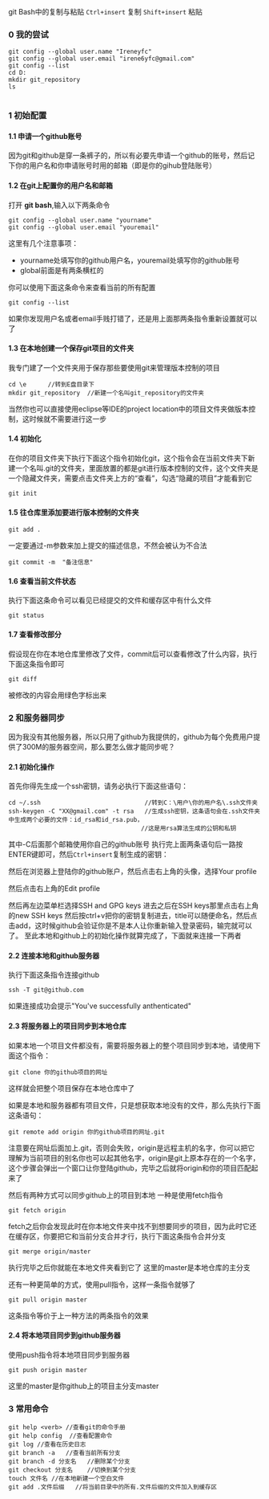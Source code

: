 git Bash中的复制与粘贴
`Ctrl+insert`  复制
`Shift+insert` 粘贴
### 0 我的尝试
```
git config --global user.name "Ireneyfc"
git config --global user.email "irene6yfc@gmail.com"
git config --list
cd D:
mkdir git_repository
ls


```
### 1 初始配置
#### 1.1 申请一个github账号
因为git和github是穿一条裤子的，所以有必要先申请一个github的账号，然后记下你的用户名和你申请账号时用的邮箱（即是你的gihub登陆账号）
#### 1.2 在git上配置你的用户名和邮箱
打开 **git bash**,输入以下两条命令

```
git config --global user.name "yourname"
git config --global user.email "youremail"
```
这里有几个注意事项：
- yourname处填写你的github用户名，youremail处填写你的github账号
- global前面是有两条横杠的


你可以使用下面这条命令来查看当前的所有配置

```
git config --list
```
如果你发现用户名或者email手贱打错了，还是用上面那两条指令重新设置就可以了

#### 1.3 在本地创建一个保存git项目的文件夹
我专门建了一个文件夹用于保存那些要使用git来管理版本控制的项目
```
cd \e      //转到E盘目录下
mkdir git_repository  //新建一个名叫git_repository的文件夹
```

当然你也可以直接使用eclipse等IDE的project location中的项目文件夹做版本控制，这时候就不需要进行这一步

#### 1.4 初始化
在你的项目文件夹下执行下面这个指令初始化git，这个指令会在当前文件夹下新建一个名叫.git的文件夹，里面放置的都是git进行版本控制的文件，这个文件夹是一个隐藏文件夹，需要点击文件夹上方的“查看”，勾选“隐藏的项目”才能看到它
```
git init
```
#### 1.5 往仓库里添加要进行版本控制的文件夹

```
git add .
```
一定要通过-m参数来加上提交的描述信息，不然会被认为不合法
```
git commit -m  "备注信息"
```



#### 1.6 查看当前文件状态
执行下面这条命令可以看见已经提交的文件和缓存区中有什么文件
```
git status
```


#### 1.7 查看修改部分
假设现在你在本地仓库里修改了文件，commit后可以查看修改了什么内容，执行下面这条指令即可
```
git diff
```
被修改的内容会用绿色字标出来


### 2 和服务器同步
因为我没有其他服务器，所以只用了github为我提供的，github为每个免费用户提供了300M的服务器空间，那么要怎么做才能同步呢？

#### 2.1 初始化操作

首先你得先生成一个ssh密钥，请务必执行下面这些语句：
```
cd ~/.ssh                             //转到C：\用户\你的用户名\.ssh文件夹
ssh-keygen -C "XX@gmail.com" -t rsa   //生成ssh密钥，这条语句会在.ssh文件夹中生成两个必要的文件：id_rsa和id_rsa.pub，
                                     //这是用rsa算法生成的公钥和私钥
```
其中-C后面那个邮箱使用你自己的github账号
执行完上面两条语句后一路按ENTER键即可，然后`Ctrl+insert`复制生成的密钥：

然后在浏览器上登陆你的github账户，然后点击右上角的头像，选择Your profile


然后点击右上角的Edit profile


然后再左边菜单栏选择SSH and GPG keys
进去之后在SSH keys那里点击右上角的new SSH keys
然后按ctrl+v把你的密钥复制进去，title可以随便命名，然后点击add，这时候github会验证你是不是本人让你重新输入登录密码，输完就可以了。
至此本地和github上的初始化操作就算完成了，下面就来连接一下两者

#### 2.2 连接本地和github服务器
执行下面这条指令连接github
```
ssh -T git@github.com
```
如果连接成功会提示"You've successfully anthenticated"

#### 2.3 将服务器上的项目同步到本地仓库
如果本地一个项目文件都没有，需要将服务器上的整个项目同步到本地，请使用下面这个指令：
```
git clone 你的github项目的网址
```
这样就会把整个项目保存在本地仓库中了

如果是本地和服务器都有项目文件，只是想获取本地没有的文件，那么先执行下面这条语句：
```
git remote add origin 你的github项目的网址.git
```
注意要在网址后面加上.git，否则会失败，origin是远程主机的名字，你可以把它理解为当前项目的别名你也可以起其他名字，origin是git上原本存在的一个名字，这个步骤会弹出一个窗口让你登陆github，完毕之后就将origin和你的项目匹配起来了

然后有两种方式可以同步github上的项目到本地
一种是使用fetch指令
```
git fetch origin
```
fetch之后你会发现此时在你本地文件夹中找不到想要同步的项目，因为此时它还在缓存区，你要把它和当前分支合并才行，执行下面这条指令合并分支
```
git merge origin/master
```
执行完毕之后你就能在本地文件夹看到它了
这里的master是本地仓库的主分支

还有一种更简单的方式，使用pull指令，这样一条指令就够了
```
git pull origin master
```
这条指令等价于上一种方法的两条指令的效果

#### 2.4 将本地项目同步到github服务器
使用push指令将本地项目同步到服务器
```
git push origin master
```
这里的master是你github上的项目主分支master


### 3 常用命令
```
git help <verb> //查看git的命令手册
git help config  //查看配置命令
git log //查看在历史日志
git branch -a   //查看当前所有分支
git branch -d 分支名   //删除某个分支
git checkout 分支名    //切换到某个分支
touch 文件名 //在本地新建一个空白文件
git add .文件后缀   //将当前目录中的所有.文件后缀的文件加入到缓存区
```


